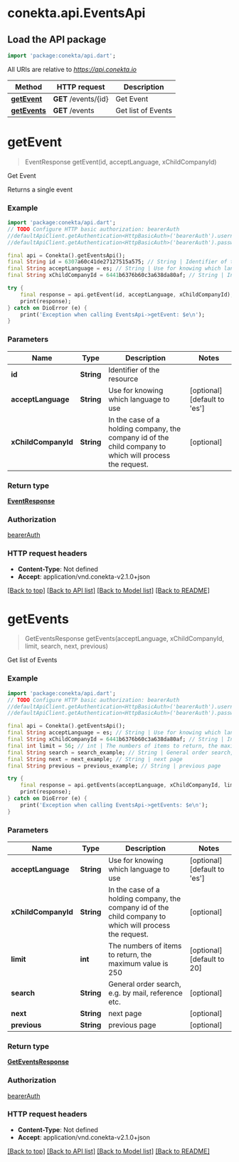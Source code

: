 # conekta.api.EventsApi

## Load the API package
```dart
import 'package:conekta/api.dart';
```

All URIs are relative to *https://api.conekta.io*

Method | HTTP request | Description
------------- | ------------- | -------------
[**getEvent**](EventsApi.md#getevent) | **GET** /events/{id} | Get Event
[**getEvents**](EventsApi.md#getevents) | **GET** /events | Get list of Events


# **getEvent**
> EventResponse getEvent(id, acceptLanguage, xChildCompanyId)

Get Event

Returns a single event

### Example
```dart
import 'package:conekta/api.dart';
// TODO Configure HTTP basic authorization: bearerAuth
//defaultApiClient.getAuthentication<HttpBasicAuth>('bearerAuth').username = 'YOUR_USERNAME'
//defaultApiClient.getAuthentication<HttpBasicAuth>('bearerAuth').password = 'YOUR_PASSWORD';

final api = Conekta().getEventsApi();
final String id = 6307a60c41de27127515a575; // String | Identifier of the resource
final String acceptLanguage = es; // String | Use for knowing which language to use
final String xChildCompanyId = 6441b6376b60c3a638da80af; // String | In the case of a holding company, the company id of the child company to which will process the request.

try {
    final response = api.getEvent(id, acceptLanguage, xChildCompanyId);
    print(response);
} catch on DioError (e) {
    print('Exception when calling EventsApi->getEvent: $e\n');
}
```

### Parameters

Name | Type | Description  | Notes
------------- | ------------- | ------------- | -------------
 **id** | **String**| Identifier of the resource | 
 **acceptLanguage** | **String**| Use for knowing which language to use | [optional] [default to 'es']
 **xChildCompanyId** | **String**| In the case of a holding company, the company id of the child company to which will process the request. | [optional] 

### Return type

[**EventResponse**](EventResponse.md)

### Authorization

[bearerAuth](../README.md#bearerAuth)

### HTTP request headers

 - **Content-Type**: Not defined
 - **Accept**: application/vnd.conekta-v2.1.0+json

[[Back to top]](#) [[Back to API list]](../README.md#documentation-for-api-endpoints) [[Back to Model list]](../README.md#documentation-for-models) [[Back to README]](../README.md)

# **getEvents**
> GetEventsResponse getEvents(acceptLanguage, xChildCompanyId, limit, search, next, previous)

Get list of Events

### Example
```dart
import 'package:conekta/api.dart';
// TODO Configure HTTP basic authorization: bearerAuth
//defaultApiClient.getAuthentication<HttpBasicAuth>('bearerAuth').username = 'YOUR_USERNAME'
//defaultApiClient.getAuthentication<HttpBasicAuth>('bearerAuth').password = 'YOUR_PASSWORD';

final api = Conekta().getEventsApi();
final String acceptLanguage = es; // String | Use for knowing which language to use
final String xChildCompanyId = 6441b6376b60c3a638da80af; // String | In the case of a holding company, the company id of the child company to which will process the request.
final int limit = 56; // int | The numbers of items to return, the maximum value is 250
final String search = search_example; // String | General order search, e.g. by mail, reference etc.
final String next = next_example; // String | next page
final String previous = previous_example; // String | previous page

try {
    final response = api.getEvents(acceptLanguage, xChildCompanyId, limit, search, next, previous);
    print(response);
} catch on DioError (e) {
    print('Exception when calling EventsApi->getEvents: $e\n');
}
```

### Parameters

Name | Type | Description  | Notes
------------- | ------------- | ------------- | -------------
 **acceptLanguage** | **String**| Use for knowing which language to use | [optional] [default to 'es']
 **xChildCompanyId** | **String**| In the case of a holding company, the company id of the child company to which will process the request. | [optional] 
 **limit** | **int**| The numbers of items to return, the maximum value is 250 | [optional] [default to 20]
 **search** | **String**| General order search, e.g. by mail, reference etc. | [optional] 
 **next** | **String**| next page | [optional] 
 **previous** | **String**| previous page | [optional] 

### Return type

[**GetEventsResponse**](GetEventsResponse.md)

### Authorization

[bearerAuth](../README.md#bearerAuth)

### HTTP request headers

 - **Content-Type**: Not defined
 - **Accept**: application/vnd.conekta-v2.1.0+json

[[Back to top]](#) [[Back to API list]](../README.md#documentation-for-api-endpoints) [[Back to Model list]](../README.md#documentation-for-models) [[Back to README]](../README.md)

